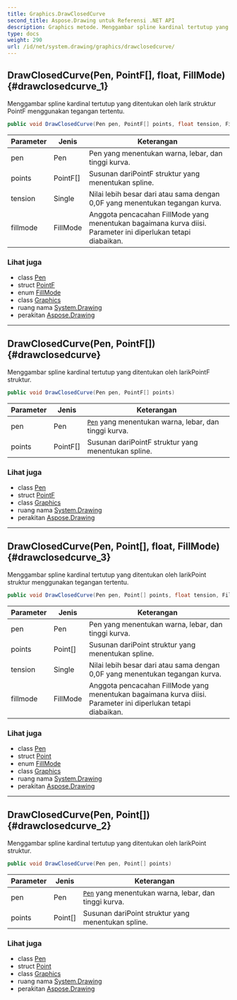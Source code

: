 ```yaml
---
title: Graphics.DrawClosedCurve
second_title: Aspose.Drawing untuk Referensi .NET API
description: Graphics metode. Menggambar spline kardinal tertutup yang ditentukan oleh larik struktur PointF menggunakan tegangan tertentu.
type: docs
weight: 290
url: /id/net/system.drawing/graphics/drawclosedcurve/
---
```

## DrawClosedCurve(Pen, PointF[], float, FillMode) {#drawclosedcurve_1}

Menggambar spline kardinal tertutup yang ditentukan oleh larik struktur PointF menggunakan tegangan tertentu.

```csharp
public void DrawClosedCurve(Pen pen, PointF[] points, float tension, FillMode fillmode)
```

| Parameter | Jenis | Keterangan |
| --- | --- | --- |
| pen | Pen | Pen yang menentukan warna, lebar, dan tinggi kurva. |
| points | PointF[] | Susunan dariPointF struktur yang menentukan spline. |
| tension | Single | Nilai lebih besar dari atau sama dengan 0,0F yang menentukan tegangan kurva. |
| fillmode | FillMode | Anggota pencacahan FillMode yang menentukan bagaimana kurva diisi. Parameter ini diperlukan tetapi diabaikan. |

### Lihat juga

* class [Pen](../../pen/)
* struct [PointF](../../pointf/)
* enum [FillMode](../../../system.drawing.drawing2d/fillmode/)
* class [Graphics](../)
* ruang nama [System.Drawing](../../graphics/)
* perakitan [Aspose.Drawing](../../../)

---

## DrawClosedCurve(Pen, PointF[]) {#drawclosedcurve}

Menggambar spline kardinal tertutup yang ditentukan oleh larikPointF struktur.

```csharp
public void DrawClosedCurve(Pen pen, PointF[] points)
```

| Parameter | Jenis | Keterangan |
| --- | --- | --- |
| pen | Pen | [`Pen`](../../pen/) yang menentukan warna, lebar, dan tinggi kurva. |
| points | PointF[] | Susunan dariPointF struktur yang menentukan spline. |

### Lihat juga

* class [Pen](../../pen/)
* struct [PointF](../../pointf/)
* class [Graphics](../)
* ruang nama [System.Drawing](../../graphics/)
* perakitan [Aspose.Drawing](../../../)

---

## DrawClosedCurve(Pen, Point[], float, FillMode) {#drawclosedcurve_3}

Menggambar spline kardinal tertutup yang ditentukan oleh larikPoint struktur menggunakan tegangan tertentu.

```csharp
public void DrawClosedCurve(Pen pen, Point[] points, float tension, FillMode fillmode)
```

| Parameter | Jenis | Keterangan |
| --- | --- | --- |
| pen | Pen | Pen yang menentukan warna, lebar, dan tinggi kurva. |
| points | Point[] | Susunan dariPoint struktur yang menentukan spline. |
| tension | Single | Nilai lebih besar dari atau sama dengan 0,0F yang menentukan tegangan kurva. |
| fillmode | FillMode | Anggota pencacahan FillMode yang menentukan bagaimana kurva diisi. Parameter ini diperlukan tetapi diabaikan. |

### Lihat juga

* class [Pen](../../pen/)
* struct [Point](../../point/)
* enum [FillMode](../../../system.drawing.drawing2d/fillmode/)
* class [Graphics](../)
* ruang nama [System.Drawing](../../graphics/)
* perakitan [Aspose.Drawing](../../../)

---

## DrawClosedCurve(Pen, Point[]) {#drawclosedcurve_2}

Menggambar spline kardinal tertutup yang ditentukan oleh larikPoint struktur.

```csharp
public void DrawClosedCurve(Pen pen, Point[] points)
```

| Parameter | Jenis | Keterangan |
| --- | --- | --- |
| pen | Pen | [`Pen`](../../pen/) yang menentukan warna, lebar, dan tinggi kurva. |
| points | Point[] | Susunan dariPoint struktur yang menentukan spline. |

### Lihat juga

* class [Pen](../../pen/)
* struct [Point](../../point/)
* class [Graphics](../)
* ruang nama [System.Drawing](../../graphics/)
* perakitan [Aspose.Drawing](../../../)


